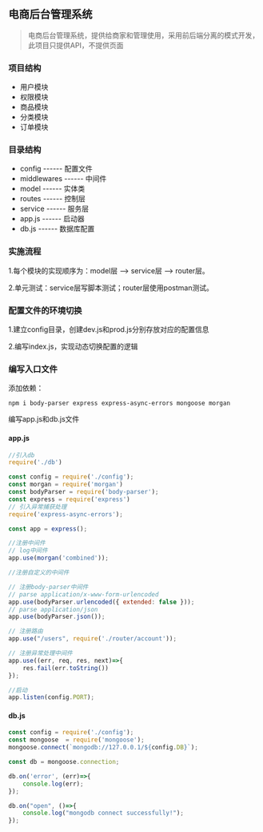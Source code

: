 ## 电商后台管理系统

> 电商后台管理系统，提供给商家和管理使用，采用前后端分离的模式开发，此项目只提供API，不提供页面

### 项目结构

- 用户模块
- 权限模块
- 商品模块
- 分类模块
- 订单模块

### 目录结构

- config	------ 配置文件
- middlewares	    ------ 中间件
- model     ------ 实体类
- routes     ------ 控制层
- service     ------ 服务层
- app.js     ------ 启动器
- db.js     ------ 数据库配置

### 实施流程

1.每个模块的实现顺序为：model层 --> service层 --> router层。

2.单元测试：service层写脚本测试；router层使用postman测试。

### 配置文件的环境切换

1.建立config目录，创建dev.js和prod.js分别存放对应的配置信息

2.编写index.js，实现动态切换配置的逻辑

### 编写入口文件

添加依赖：

```shell
npm i body-parser express express-async-errors mongoose morgan
```

编写app.js和db.js文件

#### app.js

```js
//引入db
require('./db')

const config = require('./config');
const morgan = require('morgan')
const bodyParser = require('body-parser');
const express = require('express')
// 引入异常捕获处理
require('express-async-errors');

const app = express();

//注册中间件
// log中间件
app.use(morgan('combined'));

//注册自定义的中间件

// 注册body-parser中间件
// parse application/x-www-form-urlencoded
app.use(bodyParser.urlencoded({ extended: false }));
// parse application/json
app.use(bodyParser.json());

// 注册路由
app.use("/users", require('./router/account'));

// 注册异常处理中间件
app.use((err, req, res, next)=>{
    res.fail(err.toString())
});

//启动
app.listen(config.PORT);
```

#### db.js

```js
const config = require('./config');
const mongoose  = require('mongoose');
mongoose.connect(`mongodb://127.0.0.1/${config.DB}`);

const db = mongoose.connection;

db.on('error', (err)=>{
    console.log(err);
});

db.on("open", ()=>{
    console.log("mongodb connect successfully!");
});
```

